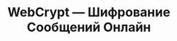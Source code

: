 ---
layout: app
title: WebCrypt &mdash; Шифрование Сообщений Онлайн
nav:
    toggle: Скрыть/Показать навигацию
    encryption: Шифрование
    decryption: Расшифровка
    about: О проекте
label:
    info: Подсказка
button:
    encrypt_new: Зашифровать новое сообщение
placeholder:
    password: Пароль

encrypt:
    title: Шифрование
    placeholder: Сообщение для шифрования
    weak: Слабый
    mediocre: Нормальный
    strong: Сильный
    button: Зашифровать

encrypt_done:
    title: Ваше сообщение было зашифровано
    link_text: Скопируйте и перешлите эту ссылку. Пароль не посылайте тем же каналом связи.
    textarea_text: Скопируйте и перешлите этот текст. Пароль не посылайте тем же каналом связи.

decrypt:
    title: Расшифровка
    placeholder: Сообщение для расшифровки
    button: Расшифровать

decrypt_done:
    title: Сообщение было расшифровано

modal:
    decrypt:
        title: Введите пароль
        button: Расшифровать
    decrypt_error:
        error: Невозможно расшифровать сообщение.
        info: Возможно, оно повреждено или введён неправильный пароль.
        button: Попробуйте еще раз

about:
    title: О WebCrypt
    body: |
        <p>
            <strong>WebCrypt</strong> это открытое программное обеспечение для шифрования сообщений прямо в браузере.
        </p>

        <p>
            WebCrypt это полностью безопасный способ передачи конфиденциальных данных, так как никакие ваши данные не хранятся на сервере
            и даже не передаются на сервер. Весь процесс шифрования происходит прямо в браузере.
        </p>

        <p>
            Исходый код WebCrypt открыт и опубликован под лицензией <a href="https://www.gnu.org/licenses/gpl.html">GNU GPL</a>.
            Он основывается на замечательной библиотеке Стэнфордский университет <a href="http://bitwiseshiftleft.github.io/sjcl/">Stanford Javascript Crypto
            Library</a>
            и размещается на <a href="https://github.com/elfet/webcrypt">GitHub</a> Pages.
        </p>

info:
    features:
        open_source: Открытое программное обеспечение
        no_store: Ничего не сохраняется на сервере
        no_trans: Ничего не передаётся на сервер
---